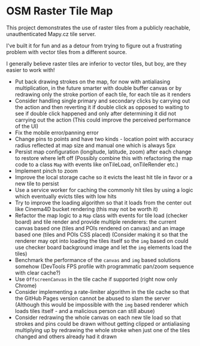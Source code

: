 # OSM Raster Tile Map

This project demonstrates the use of raster tiles from a publicly reachable, unauthenticated Mapy.cz tile server.

I've built it for fun and as a detour from trying to figure out a frustrating problem with vector tiles from a different source.

I generally believe raster tiles are inferior to vector tiles, but boy, are they easier to work with!

- Put back drawing strokes on the map, for now with antialiasing multiplication, in the future smarter with double buffer
  canvas or by redrawing only the stroke portion of each tile, for each tile as it renders
- Consider handling single primary and secondary clicks by carrying out the action and then reverting it if double click
  as opposed to waiting to see if double click happened and only after determining it did not carrying out the action
  (This could improve the perceived performance of the UI)
- Fix the mobile error/panning error
- Change pins to points and have two kinds - location point with accuracy radius reflected at map size and manual one which is always 5px
- Persist map configuration (longitude, latitude, zoom) after each change to restore where left off
  (Possibly combine this with refactoring the map code to a class `Map` with events like onTileLoad, onTileRender etc.)
- Implement pinch to zoom
- Improve the local storage cache so it evicts the least hit tile in favor or a new tile to persist
- Use a service worker for caching the commonly hit tiles by using a logic which eventually evicts tiles with low hits
- Try to improve the loading algorithm so that it loads from the center out like Cinema4D bucket rendering (this may not be worth it)
- Refactor the map logic to a `Map` class with events for tile load (checker board) and tile render and provide multiple renderers:
  the current canvas based one (tiles and POIs rendered on canvas)
  and an image based one (tiles and POIs CSS placed)
  (Consider making it so that the renderer may opt into loading the tiles itself so the `img` based on could use checker board background
  image and let the `img` elements load the tiles)
- Benchmark the performance of the `canvas` and `img` based solutions somehow
  (DevTools FPS profile with programmatic pan/zoom sequence with clear cache?)
- Use `OffscreenCanvas` in the tile cache if supported (right now only Chrome)
- Consider implementing a rate-limiter algorithm in the tile cache so that the GitHub Pages version cannot be abused to slam the server
  (Although this would be impossible with the `img` based renderer which loads tiles itself - and a malicious person can still abuse)
- Consider redrawing the whole canvas on each new tile load so that strokes and pins could be drawn without getting clipped
  or antialiasing multiplying up by redrawing the whole stroke when just one of the tiles changed and others already had it drawn
